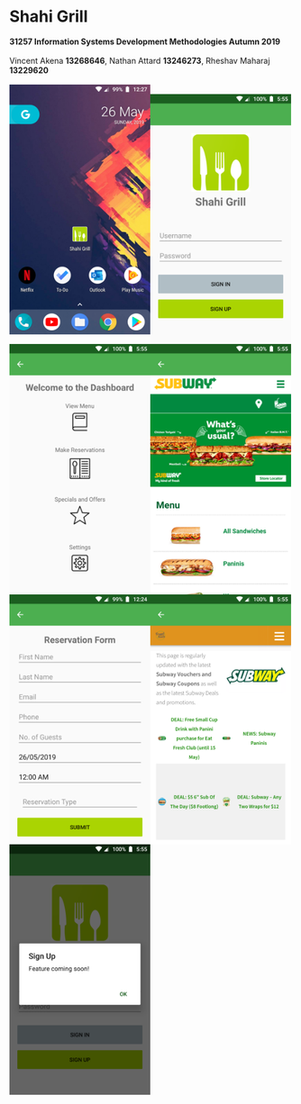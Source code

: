 # Shahi Grill
<b>31257 Information Systems Development Methodologies Autumn 2019</b> <br> <br>
Vincent Akena <b>13268646</b>, Nathan Attard <b>13246273</b>, Rheshav Maharaj <b>13229620</b> <br><br>
<img src="Screenshots/newhome.png" width="250" align="left"/> <br>
<img src="Screenshots/home.png" width="250" align="left"/> <br>
<img src="Screenshots/dashboard.png" width="250" align="left"/> <br>
<img src="Screenshots/menu.png" width="250" align="left"/> <br>
<img src="Screenshots/newres.png" width="250" align="left"/> <br>
<img src="Screenshots/specials.png" width="250" align="left"/> <br>
<img src="Screenshots/signup.png" width="250" align="left"/> <br>
